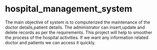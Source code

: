 # hospital_management_system
The main objective of system is to computerized the maintenance of the doctor details,patient details. 
The administrator can insert,update and delete records as per the requirements. 
This project will help to smoother the process of the hospital activities. 
If we want any information related doctor and patients we can access it quickly.
